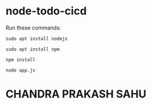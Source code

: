 # node-todo-cicd

Run these commands:


`sudo apt install nodejs`


`sudo apt install npm`


`npm install`

`node app.js`
# CHANDRA PRAKASH SAHU

